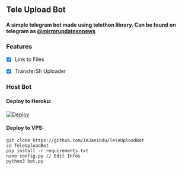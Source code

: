 ## Tele Upload Bot
#### A simple telegram bot made using telethon library. Can be found on telegram as [@mirrorupdatesnnews](https://t.me/mirrorupdatesnnews)

### Features

- [x] Link to Files

- [x] TransferSh Uploader

### Host Bot
#### Deploy to Heroku:

[![Deploy](https://www.herokucdn.com/deploy/button.svg)](https://heroku.com/deploy?template=https://github.com/ImJanindu/TeleUploadBot)
#### Deploy to VPS:

```
git clone https://github.com/ImJanindu/TeleUploadBot
cd TeleUploadBot
pip install -r requirements.txt
nano config.py // Edit Infos
python3 bot.py
```
